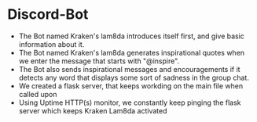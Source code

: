 # Discord-Bot
<ul>
 <li> The Bot named Kraken's lam8da introduces itself first, and give basic information about it.</li>
 <li> The Bot named Kraken's lam8da generates inspirational quotes when we enter the message that starts with "@inspire".</li>
<li> The Bot also sends inspirational messages and encouragements if it detects any word that displays some sort of sadness in the group chat.</li>
<li> We created a flask server, that keeps workding on the main file when called upon</li>
<li> Using Uptime HTTP(s) monitor, we constantly keep pinging the flask server which keeps Kraken Lam8da activated</li>
</ul>
